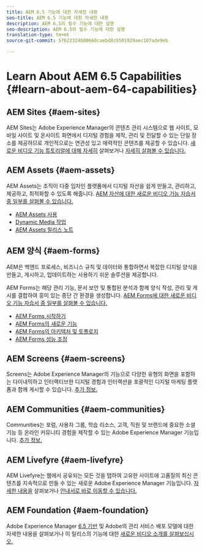 ```yaml
---
title: AEM 6.5 기능에 대한 자세한 내용
seo-title: AEM 6.5 기능에 대한 자세한 내용
description: AEM 6.5의 필수 기능에 대한 설명
seo-description: AEM 6.5의 필수 기능에 대한 설명
translation-type: tm+mt
source-git-commit: 57622324b80660caebd8c5501929aec107ade9eb

---
```



# Learn About AEM 6.5 Capabilities {#learn-about-aem-64-capabilities}

## AEM Sites {#aem-sites}

AEM Sites는 Adobe Experience Manager의 콘텐츠 관리 시스템으로 웹 사이트, 모바일 사이트 및 온사이트 화면에서 디지털 경험을 제작, 관리 및 전달할 수 있는 단일 장소를 제공하므로 개인적으로는 연관성 있고 매력적인 콘텐츠를 제공할 수 있습니다. [새로운 비디오 기능 튜토리얼에 대해 자세히](http://www.adobe.com/marketing-cloud/enterprise-content-management/web-cms.html) 살펴보거나 [자세히 살펴볼 수 있습니다.](https://helpx.adobe.com/experience-manager/kt/sites/index/aem-6-5-sites.html)

## AEM Assets {#aem-assets}

AEM Assets는 조직이 다중 임차인 플랫폼에서 디지털 자산을 쉽게 만들고, 관리하고, 제공하고, 최적화할 수 있도록 해줍니다. [AEM 자산에 대한 새로운 비디오 기능 자습서 중 일부를 살펴볼 수 있습니다.](https://helpx.adobe.com/experience-manager/kt/assets/index/aem-6-4-assets.html)

* [AEM Assets 사용](/help/assets/managing-assets-touch-ui.md)
* [Dynamic Media 작업](/help/assets/dynamic-media.md)
* [AEM Assets 릴리스 노트](/help/release-notes/assets.md)

## AEM 양식 {#aem-forms}

AEM은 백엔드 프로세스, 비즈니스 규칙 및 데이터와 통합하면서 복잡한 디지털 양식을 만들고, 게시하고, 업데이트하는 사용하기 쉬운 솔루션을 제공합니다.

AEM Forms는 해당 관리 기능, 문서 보안 및 통합된 분석과 함께 양식 작성, 관리 및 게시를 결합하여 흥미 있는 종단 간 환경을 생성합니다. [AEM Forms에 대한 새로운 비디오 기능 자습서 중 일부를 살펴볼 수 있습니다.](https://helpx.adobe.com/experience-manager/kt/forms/index/aem-6-5-forms.html)

* [AEM Forms 시작하기](/help/forms/using/introduction-aem-forms.md)
* [AEM Forms의 새로운 기능](/help/forms/using/whats-new.md)
* [AEM Forms의 아키텍처 및 토폴로지](/help/forms/using/aem-forms-architecture-deployment.md)
* [AEM Forms 성능 조정](/help/forms/using/performance-tuning-aem-forms.md)

## AEM Screens {#aem-screens}

Screens는 Adobe Experience Manager의 기능으로 다양한 유형의 화면을 포함하는 다이내믹하고 인터랙티브한 디지털 경험과 인터랙션을 포괄적인 디지털 마케팅 플랫폼과 함께 게시할 수 있습니다.  [추가 정보.](https://docs.adobe.com/content/help/en/experience-manager-screens/user-guide/aem-screens-introduction.html)

## AEM Communities {#aem-communities}

Communities는 포럼, 사용자 그룹, 학습 리소스, 고객, 직원 및 브랜드에 중요한 소셜 기능 등 온라인 커뮤니티 경험을 제작할 수 있는 Adobe Experience Manager 기능입니다. [추가 정보.](http://www.adobe.com/marketing-cloud/enterprise-content-management/social-community-cms.html)

## AEM Livefyre {#aem-livefyre}

AEM Livefyre는 웹에서 공유되는 모든 것을 탭하여 고유한 사이트에 고품질의 최신 콘텐츠를 지속적으로 만들 수 있는 새로운 Adobe Experience Manager 기능입니다. [자세한 내용을](http://www.adobe.com/marketing-cloud/enterprise-content-management/ugc-content-platform.html) 살펴보거나 [안내서로 바로 이동할 수 있습니다.](https://answers.livefyre.com/product/livefyre-for-adobe-experience-manager-aem/)

## AEM Foundation {#aem-foundation}

Adobe Experience Manager [6.5 기반](/help/sites-deploying/home.md) 및 Adobe의 관리 서비스 배포 모델에 대한 자세한 내용을 살펴보거나 이 릴리스의 기능에 대한 [새로운 비디오 소개를 살펴보십시오.](https://helpx.adobe.com/experience-manager/kt/sites/index/aem-6-5-sites.html)
